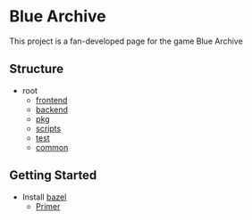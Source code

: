 # Blue Archive

This project is a fan-developed page for the game Blue Archive

## Structure

+ root
  + [frontend](./frontend/README.md)
  + [backend](./backend/README.md)
  + [pkg](./pkg/README.md)
  + [scripts](./scripts/README.md)
  + [test](./test/README.md)
  + [common](./common/README.md)

## Getting Started

+ Install [bazel](https://bazel.build/install)
  + [Primer](https://docs.bazel.build/versions/3.7.0/build-ref.html)
